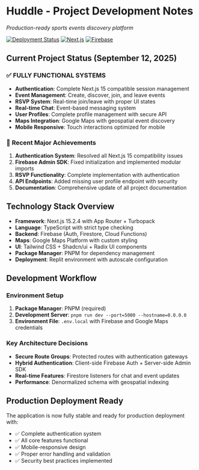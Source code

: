 # Huddle - Project Development Notes

*Production-ready sports events discovery platform*

[![Deployment Status](https://img.shields.io/badge/Status-Production%20Ready-green?style=for-the-badge)](https://github.com/bkrishnanair/huddle_v0)
[![Next.js](https://img.shields.io/badge/Next.js-15.2.4-black?style=for-the-badge&logo=next.js)](https://nextjs.org/)
[![Firebase](https://img.shields.io/badge/Firebase-Backend-orange?style=for-the-badge&logo=firebase)](https://firebase.google.com/)

## Current Project Status (September 12, 2025)

### ✅ **FULLY FUNCTIONAL SYSTEMS**
- **Authentication**: Complete Next.js 15 compatible session management
- **Event Management**: Create, discover, join, and leave events  
- **RSVP System**: Real-time join/leave with proper UI states
- **Real-time Chat**: Event-based messaging system
- **User Profiles**: Complete profile management with secure API
- **Maps Integration**: Google Maps with geospatial event discovery
- **Mobile Responsive**: Touch interactions optimized for mobile

### 🎯 **Recent Major Achievements**
1. **Authentication System**: Resolved all Next.js 15 compatibility issues
2. **Firebase Admin SDK**: Fixed initialization and implemented modular imports
3. **RSVP Functionality**: Complete implementation with authentication
4. **API Endpoints**: Added missing user profile endpoint with security
5. **Documentation**: Comprehensive update of all project documentation

## Technology Stack Overview

- **Framework**: Next.js 15.2.4 with App Router + Turbopack
- **Language**: TypeScript with strict type checking
- **Backend**: Firebase (Auth, Firestore, Cloud Functions)
- **Maps**: Google Maps Platform with custom styling
- **UI**: Tailwind CSS + Shadcn/ui + Radix UI components
- **Package Manager**: PNPM for dependency management
- **Deployment**: Replit environment with autoscale configuration

## Development Workflow

### Environment Setup
1. **Package Manager**: PNPM (required)
2. **Development Server**: `pnpm run dev --port=5000 --hostname=0.0.0.0`
3. **Environment File**: `.env.local` with Firebase and Google Maps credentials

### Key Architecture Decisions
- **Secure Route Groups**: Protected routes with authentication gateways
- **Hybrid Authentication**: Client-side Firebase Auth + Server-side Admin SDK
- **Real-time Features**: Firestore listeners for chat and event updates
- **Performance**: Denormalized schema with geospatial indexing

## Production Deployment Ready

The application is now fully stable and ready for production deployment with:
- ✅ Complete authentication system
- ✅ All core features functional  
- ✅ Mobile-responsive design
- ✅ Proper error handling and validation
- ✅ Security best practices implemented
